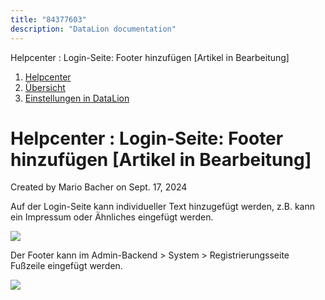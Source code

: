```yaml
---
title: "84377603"
description: "DataLion documentation"
---
```


Helpcenter : Login-Seite: Footer hinzufügen \[Artikel in Bearbeitung\]  

1.  [Helpcenter](index.html)
2.  [Übersicht](2982609.html)
3.  [Einstellungen in DataLion](Einstellungen-in-DataLion_3539137.html)

# Helpcenter : Login-Seite: Footer hinzufügen \[Artikel in Bearbeitung\]

Created by Mario Bacher on Sept. 17, 2024

Auf der Login-Seite kann individueller Text hinzugefügt werden, z.B. kann ein Impressum oder Ähnliches eingefügt werden. 

![](/img/84279398?width=407)

Der Footer kann im Admin-Backend > System > Registrierungsseite Fußzeile eingefügt werden. 

![](/img/84279405?width=760)